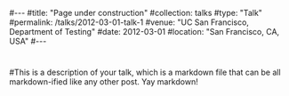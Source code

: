 #---
#title: "Page under construction"
#collection: talks
#type: "Talk"
#permalink: /talks/2012-03-01-talk-1
#venue: "UC San Francisco, Department of Testing"
#date: 2012-03-01
#location: "San Francisco, CA, USA"
#---
#
#This is a description of your talk, which is a markdown file that can be all markdown-ified like any other post. Yay markdown!

